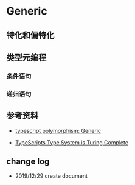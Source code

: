 # Generic

## 特化和偏特化



## 类型元编程

### 条件语句

### 递归语句

## 参考资料

- [typescript polymorphism: Generic ](https://github.com/hardfist/stackoverflow/issues/39)

- [TypeScripts Type System is Turing Complete](https://github.com/Microsoft/TypeScript/issues/14833)

## change log

- 2019/12/29 create document
